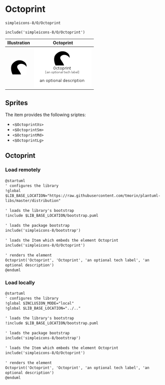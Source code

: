 # Octoprint


```text
simpleicons-8/O/Octoprint
```

```text
include('simpleicons-8/O/Octoprint')
```



| Illustration | Octoprint |
| :---: | :---: |
| ![illustration for Illustration](../../simpleicons-8/O/Octoprint.png) | ![illustration for Octoprint](../../simpleicons-8/O/Octoprint.Local.png) |



## Sprites
The item provides the following sriptes:

- `<$OctoprintXs>`
- `<$OctoprintSm>`
- `<$OctoprintMd>`
- `<$OctoprintLg>`





## Octoprint

### Load remotely
```plantuml
@startuml
' configures the library
!global $LIB_BASE_LOCATION="https://raw.githubusercontent.com/tmorin/plantuml-libs/master/distribution"

' loads the library's bootstrap
!include $LIB_BASE_LOCATION/bootstrap.puml

' loads the package bootstrap
include('simpleicons-8/bootstrap')

' loads the Item which embeds the element Octoprint
include('simpleicons-8/O/Octoprint')

' renders the element
Octoprint('Octoprint', 'Octoprint', 'an optional tech label', 'an optional description')
@enduml
```

### Load locally
```plantuml
@startuml
' configures the library
!global $INCLUSION_MODE="local"
!global $LIB_BASE_LOCATION="../.."

' loads the library's bootstrap
!include $LIB_BASE_LOCATION/bootstrap.puml

' loads the package bootstrap
include('simpleicons-8/bootstrap')

' loads the Item which embeds the element Octoprint
include('simpleicons-8/O/Octoprint')

' renders the element
Octoprint('Octoprint', 'Octoprint', 'an optional tech label', 'an optional description')
@enduml
```


